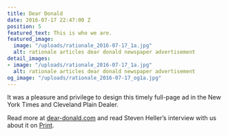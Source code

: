 ```yaml
---
title: Dear Donald
date: 2016-07-17 22:47:00 Z
position: 5
featured_text: This is who we are.
featured_image:
  image: "/uploads/rationale_2016-07-17_1a.jpg"
  alt: rationale articles dear donald newspaper advertisement
detail_images:
- image: "/uploads/rationale_2016-07-17_1a.jpg"
  alt: rationale articles dear donald newspaper advertisement
og_image: "/uploads/rationale_2016-07-17_og1a.jpg"
---
```


It was a pleasure and privilege to design this timely full-page ad in the New York Times and Cleveland Plain Dealer.

Read more at [dear-donald.com](http://www.deardonald.com/) and read Steven Heller’s interview with us about it on [Print](http://www.printmag.com/daily-heller/letter-to-a-divider-sean-wolcott/). 